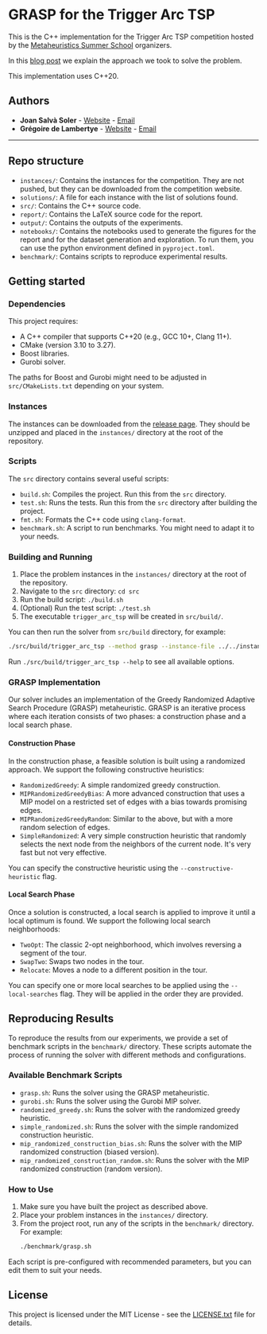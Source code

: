 # GRASP for the Trigger Arc TSP

This is the C++ implementation for the Trigger Arc TSP competition hosted by the [Metaheuristics Summer School](https://fourclicks.eu/fck/mess2024/frontend/#/home/dashboard) organizers.

In this [blog post](https://jsalvasoler.vercel.app/i-took-on-the-mess-2024-computational-optimization-challenge#1614370afad080cd977ddf6f8abf8ba0) we explain the approach we took to solve the problem.

This implementation uses C++20.

## Authors

- **Joan Salvà Soler** - [Website](https://jsalvasoler.vercel.app) - [Email](mailto:jsalvasoler@hotmail.com)
- **Grégoire de Lambertye** - [Website](https://gdelambertye.vercel.app/) - [Email](mailto:gregoire.delambertye@gmail.com)

-----

## Repo structure

- `instances/`: Contains the instances for the competition. They are not pushed, but they can be downloaded from the competition website.
- `solutions/`: A file for each instance with the list of solutions found.
- `src/`: Contains the C++ source code.
- `report/`: Contains the LaTeX source code for the report.
- `output/`: Contains the outputs of the experiments.
- `notebooks/`: Contains the notebooks used to generate the figures for the report and for the dataset generation and exploration. To run them, you can use the python environment defined in `pyproject.toml`.
- `benchmark/`: Contains scripts to reproduce experimental results.

## Getting started

### Dependencies

This project requires:
- A C++ compiler that supports C++20 (e.g., GCC 10+, Clang 11+).
- CMake (version 3.10 to 3.27).
- Boost libraries.
- Gurobi solver.

The paths for Boost and Gurobi might need to be adjusted in `src/CMakeLists.txt` depending on your system.

### Instances

The instances can be downloaded from the [release page](https://github.com/jsalvasoler/trigger_arc_tsp/releases/tag/v1.0.0/instances.zip). They should be unzipped and placed in the `instances/` directory at the root of the repository.

### Scripts

The `src` directory contains several useful scripts:

- `build.sh`: Compiles the project. Run this from the `src` directory.
- `test.sh`: Runs the tests. Run this from the `src` directory after building the project.
- `fmt.sh`: Formats the C++ code using `clang-format`.
- `benchmark.sh`: A script to run benchmarks. You might need to adapt it to your needs.

### Building and Running

1.  Place the problem instances in the `instances/` directory at the root of the repository.
2.  Navigate to the `src` directory: `cd src`
3.  Run the build script: `./build.sh`
4.  (Optional) Run the test script: `./test.sh`
5.  The executable `trigger_arc_tsp` will be created in `src/build/`.

You can then run the solver from `src/build` directory, for example:

```bash
./src/build/trigger_arc_tsp --method grasp --instance-file ../../instances/instances_release_1/grf1.txt --n-trials 10 --local-searches TwoOpt SwapTwo Relocate --constructive-heuristic SimpleRandomized --logs --alpha 0.1 --beta 3.0 --save-solutions
```

Run `./src/build/trigger_arc_tsp --help` to see all available options.

### GRASP Implementation

Our solver includes an implementation of the Greedy Randomized Adaptive Search Procedure (GRASP) metaheuristic. GRASP is an iterative process where each iteration consists of two phases: a construction phase and a local search phase.

#### Construction Phase

In the construction phase, a feasible solution is built using a randomized approach. We support the following constructive heuristics:

-   `RandomizedGreedy`: A simple randomized greedy construction.
-   `MIPRandomizedGreedyBias`: A more advanced construction that uses a MIP model on a restricted set of edges with a bias towards promising edges.
-   `MIPRandomizedGreedyRandom`: Similar to the above, but with a more random selection of edges.
-   `SimpleRandomized`: A very simple construction heuristic that randomly selects the next node from the neighbors of the current node. It's very fast but not very effective.

You can specify the constructive heuristic using the `--constructive-heuristic` flag.

#### Local Search Phase

Once a solution is constructed, a local search is applied to improve it until a local optimum is found. We support the following local search neighborhoods:

-   `TwoOpt`: The classic 2-opt neighborhood, which involves reversing a segment of the tour.
-   `SwapTwo`: Swaps two nodes in the tour.
-   `Relocate`: Moves a node to a different position in the tour.

You can specify one or more local searches to be applied using the `--local-searches` flag. They will be applied in the order they are provided. 

## Reproducing Results

To reproduce the results from our experiments, we provide a set of benchmark scripts in the `benchmark/` directory. These scripts automate the process of running the solver with different methods and configurations.

### Available Benchmark Scripts

- `grasp.sh`: Runs the solver using the GRASP metaheuristic.
- `gurobi.sh`: Runs the solver using the Gurobi MIP solver.
- `randomized_greedy.sh`: Runs the solver with the randomized greedy heuristic.
- `simple_randomized.sh`: Runs the solver with the simple randomized construction heuristic.
- `mip_randomized_construction_bias.sh`: Runs the solver with the MIP randomized construction (biased version).
- `mip_randomized_construction_random.sh`: Runs the solver with the MIP randomized construction (random version).

### How to Use

1. Make sure you have built the project as described above.
2. Place your problem instances in the `instances/` directory.
3. From the project root, run any of the scripts in the `benchmark/` directory. For example:
   ```bash
   ./benchmark/grasp.sh
   ```

Each script is pre-configured with recommended parameters, but you can edit them to suit your needs.

## License

This project is licensed under the MIT License - see the [LICENSE.txt](LICENSE.txt) file for details. 
